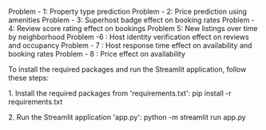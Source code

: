 Problem - 1: Property type prediction
Problem - 2: Price prediction using amenities
Problem - 3: Superhost badge effect on booking rates
Problem - 4: Review score rating effect on bookings
Problem 5: New listings over time by neighborhood
Problem -6 : Host identity verification effect on reviews and occupancy
Problem - 7 : Host response time effect on availability and booking rates
Problem - 8 : Price effect on availability

To install the required packages and run the Streamlit application, follow these steps:

1.⁠ ⁠Install the required packages from 'requirements.txt':
    pip install -r requirements.txt


2.⁠ ⁠Run the Streamlit application 'app.py':
    python -m streamlit run app.py

